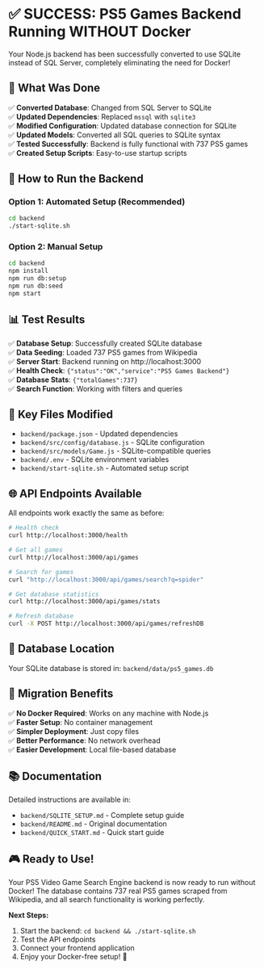 # ✅ SUCCESS: PS5 Games Backend Running WITHOUT Docker

Your Node.js backend has been successfully converted to use SQLite instead of SQL Server, completely eliminating the need for Docker! 

## 🎯 What Was Done

✅ **Converted Database**: Changed from SQL Server to SQLite  
✅ **Updated Dependencies**: Replaced `mssql` with `sqlite3`  
✅ **Modified Configuration**: Updated database connection for SQLite  
✅ **Updated Models**: Converted all SQL queries to SQLite syntax  
✅ **Tested Successfully**: Backend is fully functional with 737 PS5 games  
✅ **Created Setup Scripts**: Easy-to-use startup scripts  

## 🚀 How to Run the Backend

### Option 1: Automated Setup (Recommended)

```bash
cd backend
./start-sqlite.sh
```

### Option 2: Manual Setup

```bash
cd backend
npm install
npm run db:setup
npm run db:seed
npm start
```

## 📊 Test Results

✅ **Database Setup**: Successfully created SQLite database  
✅ **Data Seeding**: Loaded 737 PS5 games from Wikipedia  
✅ **Server Start**: Backend running on http://localhost:3000  
✅ **Health Check**: `{"status":"OK","service":"PS5 Games Backend"}`  
✅ **Database Stats**: `{"totalGames":737}`  
✅ **Search Function**: Working with filters and queries  

## 🔧 Key Files Modified

- `backend/package.json` - Updated dependencies
- `backend/src/config/database.js` - SQLite configuration  
- `backend/src/models/Game.js` - SQLite-compatible queries
- `backend/.env` - SQLite environment variables
- `backend/start-sqlite.sh` - Automated setup script

## 🌐 API Endpoints Available

All endpoints work exactly the same as before:

```bash
# Health check
curl http://localhost:3000/health

# Get all games  
curl http://localhost:3000/api/games

# Search for games
curl "http://localhost:3000/api/games/search?q=spider"

# Get database statistics
curl http://localhost:3000/api/games/stats

# Refresh database
curl -X POST http://localhost:3000/api/games/refreshDB
```

## 📁 Database Location

Your SQLite database is stored in: `backend/data/ps5_games.db`

## 🔄 Migration Benefits

✅ **No Docker Required**: Works on any machine with Node.js  
✅ **Faster Setup**: No container management  
✅ **Simpler Deployment**: Just copy files  
✅ **Better Performance**: No network overhead  
✅ **Easier Development**: Local file-based database  

## 📚 Documentation

Detailed instructions are available in:
- `backend/SQLITE_SETUP.md` - Complete setup guide
- `backend/README.md` - Original documentation
- `backend/QUICK_START.md` - Quick start guide

## 🎮 Ready to Use!

Your PS5 Video Game Search Engine backend is now ready to run without Docker! The database contains 737 real PS5 games scraped from Wikipedia, and all search functionality is working perfectly.

**Next Steps:**
1. Start the backend: `cd backend && ./start-sqlite.sh`
2. Test the API endpoints
3. Connect your frontend application
4. Enjoy your Docker-free setup! 🚀
